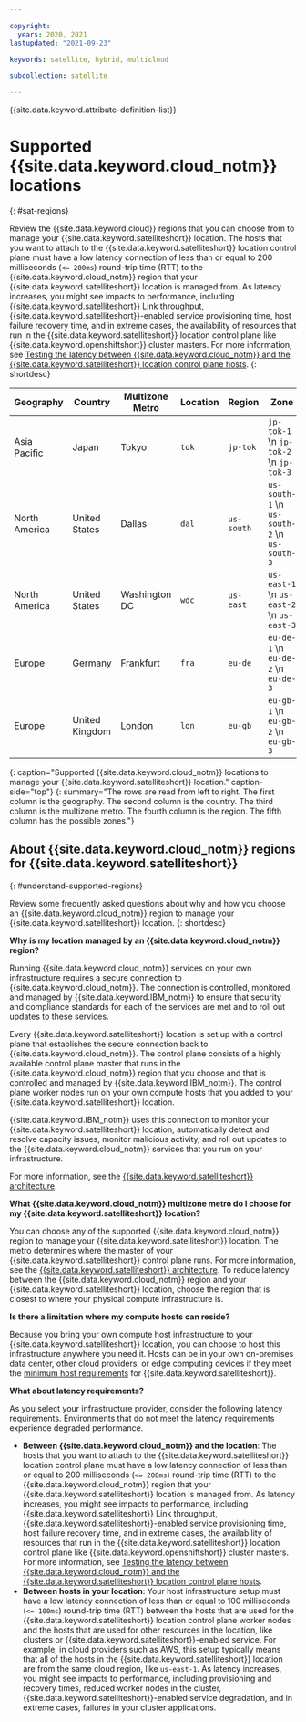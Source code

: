 ```yaml
---

copyright:
  years: 2020, 2021
lastupdated: "2021-09-23"

keywords: satellite, hybrid, multicloud

subcollection: satellite

---
```


{{site.data.keyword.attribute-definition-list}}


# Supported {{site.data.keyword.cloud_notm}} locations
{: #sat-regions}

Review the {{site.data.keyword.cloud}} regions that you can choose from to manage your {{site.data.keyword.satelliteshort}} location. The hosts that you want to attach to the {{site.data.keyword.satelliteshort}} location control plane must have a low latency connection of less than or equal to 200 milliseconds (`<= 200ms`) round-trip time (RTT) to the {{site.data.keyword.cloud_notm}} region that your {{site.data.keyword.satelliteshort}} location is managed from. As latency increases, you might see impacts to performance, including {{site.data.keyword.satelliteshort}} Link throughput, {{site.data.keyword.satelliteshort}}-enabled service provisioning time, host failure recovery time, and in extreme cases, the availability of resources that run in the {{site.data.keyword.satelliteshort}} location control plane like {{site.data.keyword.openshiftshort}} cluster masters. For more information, see [Testing the latency between {{site.data.keyword.cloud_notm}} and the {{site.data.keyword.satelliteshort}} location control plane hosts](/docs/satellite?topic=satellite-host-reqs#host-latency-mzr).
{: shortdesc}

|Geography|Country|Multizone Metro|Location|Region|Zone|
|---------|-------|---------------|--------|------|----|
| Asia Pacific | Japan | Tokyo | `tok` | `jp-tok` | `jp-tok-1` \n `jp-tok-2` \n  `jp-tok-3`|
| North America | United States | Dallas | `dal`| `us-south`|`us-south-1` \n `us-south-2` \n `us-south-3`|
| North America | United States | Washington DC | `wdc`| `us-east`|`us-east-1` \n `us-east-2`  \n `us-east-3`|
| Europe | Germany | Frankfurt | `fra` | `eu-de` | `eu-de-1` \n `eu-de-2` \n `eu-de-3`|
| Europe | United Kingdom | London | `lon` | `eu-gb`|`eu-gb-1` \n `eu-gb-2` \n `eu-gb-3`|
{: caption="Supported {{site.data.keyword.cloud_notm}} locations to manage your {{site.data.keyword.satelliteshort}} location." caption-side="top"}
{: summary="The rows are read from left to right. The first column is the geography. The second column is the country. The third column is the multizone metro. The fourth column is the region. The fifth column has the possible zones."}

## About {{site.data.keyword.cloud_notm}} regions for {{site.data.keyword.satelliteshort}}
{: #understand-supported-regions}

Review some frequently asked questions about why and how you choose an {{site.data.keyword.cloud_notm}} region to manage your {{site.data.keyword.satelliteshort}} location.
{: shortdesc}

**Why is my location managed by an {{site.data.keyword.cloud_notm}} region?**

Running {{site.data.keyword.cloud_notm}} services on your own infrastructure requires a secure connection to {{site.data.keyword.cloud_notm}}. The connection is controlled, monitored, and managed by {{site.data.keyword.IBM_notm}} to ensure that security and compliance standards for each of the services are met and to roll out updates to these services.

Every {{site.data.keyword.satelliteshort}} location is set up with a control plane that establishes the secure connection back to {{site.data.keyword.cloud_notm}}. The control plane consists of a highly available control plane master that runs in the {{site.data.keyword.cloud_notm}} region that you choose and that is controlled and managed by {{site.data.keyword.IBM_notm}}. The control plane worker nodes run on your own compute hosts that you added to your {{site.data.keyword.satelliteshort}} location.

{{site.data.keyword.IBM_notm}} uses this connection to monitor your {{site.data.keyword.satelliteshort}} location, automatically detect and resolve capacity issues, monitor malicious activity, and roll out updates to the {{site.data.keyword.cloud_notm}} services that you run on your infrastructure.

For more information, see the [{{site.data.keyword.satelliteshort}} architecture](/docs/satellite?topic=satellite-service-architecture#architecture).

**What {{site.data.keyword.cloud_notm}} multizone metro do I choose for my {{site.data.keyword.satelliteshort}} location?**

You can choose any of the supported {{site.data.keyword.cloud_notm}} region to manage your {{site.data.keyword.satelliteshort}} location. The metro determines where the master of your {{site.data.keyword.satelliteshort}} control plane runs. For more information, see the [{{site.data.keyword.satelliteshort}} architecture](/docs/satellite?topic=satellite-service-architecture#architecture). To reduce latency between the {{site.data.keyword.cloud_notm}} region and your {{site.data.keyword.satelliteshort}} location, choose the region that is closest to where your physical compute infrastructure is.

**Is there a limitation where my compute hosts can reside?**

Because you bring your own compute host infrastructure to your {{site.data.keyword.satelliteshort}} location, you can choose to host this infrastructure anywhere you need it. Hosts can be in your own on-premises data center, other cloud providers, or edge computing devices if they meet the [minimum host requirements](/docs/satellite?topic=satellite-host-reqs#reqs-host-system) for {{site.data.keyword.satelliteshort}}.

**What about latency requirements?**

As you select your infrastructure provider, consider the following latency requirements. Environments that do not meet the latency requirements experience degraded performance.
* **Between {{site.data.keyword.cloud_notm}} and the location**: The hosts that you want to attach to the {{site.data.keyword.satelliteshort}} location control plane must have a low latency connection of less than or equal to 200 milliseconds (`<= 200ms`) round-trip time (RTT) to the {{site.data.keyword.cloud_notm}} region that your {{site.data.keyword.satelliteshort}} location is managed from. As latency increases, you might see impacts to performance, including {{site.data.keyword.satelliteshort}} Link throughput, {{site.data.keyword.satelliteshort}}-enabled service provisioning time, host failure recovery time, and in extreme cases, the availability of resources that run in the {{site.data.keyword.satelliteshort}} location control plane like {{site.data.keyword.openshiftshort}} cluster masters. For more information, see [Testing the latency between {{site.data.keyword.cloud_notm}} and the {{site.data.keyword.satelliteshort}} location control plane hosts](/docs/satellite?topic=satellite-host-reqs#host-latency-mzr).
* **Between hosts in your location**: Your host infrastructure setup must have a low latency connection of less than or equal to 100 milliseconds (`<= 100ms`) round-trip time (RTT) between the hosts that are used for the {{site.data.keyword.satelliteshort}} location control plane worker nodes and the hosts that are used for other resources in the location, like clusters or {{site.data.keyword.satelliteshort}}-enabled service. For example, in cloud providers such as AWS, this setup typically means that all of the hosts in the {{site.data.keyword.satelliteshort}} location are from the same cloud region, like `us-east-1`. As latency increases, you might see impacts to performance, including provisioning and recovery times, reduced worker nodes in the cluster, {{site.data.keyword.satelliteshort}}-enabled service degradation, and in extreme cases, failures in your cluster applications.



